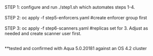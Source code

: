 STEP 1: configure and run ./step1.sh which automates steps 1-4.<br/><br/>
STEP 2: oc apply -f step5-enforcers.yaml   #create enforcer group first<br/><br/>
STEP 3: oc apply -f step6-scanners.yaml  #replicas set for 3. Adjust as needed and create scanner user first.<br/><br/>

**tested and confirmed with Aqua 5.0.20181 against an OS 4.2 cluster